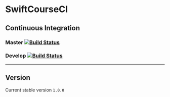 # SwiftCourseCI

## Continuous Integration
### Master [![Build Status](https://travis-ci.org/Darkkrye/SwiftCourseCI.svg?branch=master)](https://travis-ci.org/Darkkrye/SwiftCourseCI)
### Develop [![Build Status](https://travis-ci.org/Darkkrye/SwiftCourseCI.svg?branch=develop)](https://travis-ci.org/Darkkrye/SwiftCourseCI)

-------------

## Version
Current stable version `1.0.0`
